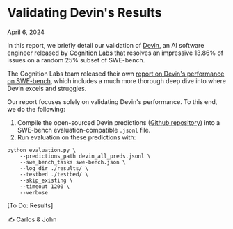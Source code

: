 # Validating Devin's Results
April 6, 2024

In this report, we briefly detail our validation of [Devin](https://www.cognition-labs.com/introducing-devin), an AI software engineer released by [Cognition Labs](https://www.cognition-labs.com/) that resolves an impressive 13.86% of issues on a random 25% subset of SWE-bench.

The Cognition Labs team released their own [report on Devin's performance on SWE-bench](https://www.cognition-labs.com/post/swe-bench-technical-report), which includes a much more thorough deep dive into where Devin excels and struggles.

Our report focuses solely on validating Devin's performance. To this end, we do the following:
1. Compile the open-sourced Devin predictions ([Github repository](https://github.com/CognitionAI/devin-swebench-results/tree/main)) into a SWE-bench evaluation-compatible `.jsonl` file.
2. Run evaluation on these predictions with:
```shell
python evaluation.py \
    --predictions_path devin_all_preds.jsonl \
    --swe_bench_tasks swe-bench.json \
    --log_dir ./results/ \
    --testbed ./testbed/ \
    --skip_existing \
    --timeout 1200 \
    --verbose
```

[To Do: Results]

✍️ Carlos & John